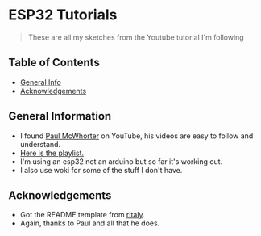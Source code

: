 # ESP32 Tutorials
> These are all my sketches from the Youtube tutorial I'm following


## Table of Contents
* [General Info](#general-information)
* [Acknowledgements](#acknowledgements)


## General Information
- I found [Paul McWhorter](https://www.youtube.com/c/mcwhorpj) on YouTube, his videos are easy to follow and understand.
- [Here is the playlist.](https://www.youtube.com/watch?v=fJWR7dBuc18&list=PLGs0VKk2DiYw-L-RibttcvK-WBZm8WLEP)
- I'm using an esp32 not an arduino but so far it's working out.
- I also use woki for some of the stuff I don't have.


## Acknowledgements
- Got the README template from [ritaly](https://github.com/ritaly/README-cheatsheet).
- Again, thanks to Paul and all that he does.

